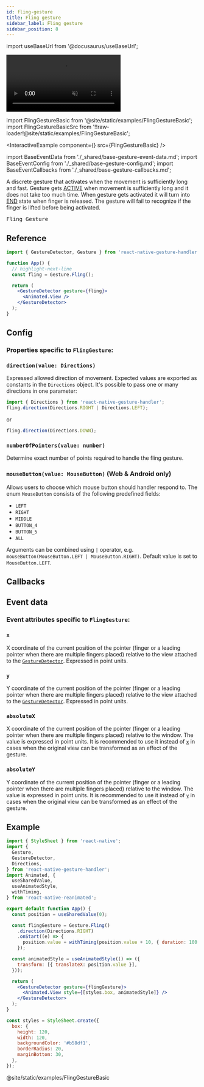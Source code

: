 ```yaml
---
id: fling-gesture
title: Fling gesture
sidebar_label: Fling gesture
sidebar_position: 8
---
```


import useBaseUrl from '@docusaurus/useBaseUrl';

<div style={{ display: 'flex', margin: '16px 0', justifyContent: 'center' }}>
  <video playsInline autoPlay muted loop style={{maxWidth: 360}}>
    <source src={useBaseUrl("/video/fling.mp4")} type="video/mp4"/>
  </video>
</div>

import FlingGestureBasic from '@site/static/examples/FlingGestureBasic';
import FlingGestureBasicSrc from '!!raw-loader!@site/static/examples/FlingGestureBasic';

<InteractiveExample
component={<FlingGestureBasic/>}
src={FlingGestureBasic}
/>

import BaseEventData from './\_shared/base-gesture-event-data.md';
import BaseEventConfig from './\_shared/base-gesture-config.md';
import BaseEventCallbacks from './\_shared/base-gesture-callbacks.md';

A discrete gesture that activates when the movement is sufficiently long and fast.
Gesture gets [ACTIVE](/docs/fundamentals/states-events#active) when movement is sufficiently long and it does not take too much time.
When gesture gets activated it will turn into [END](/docs/fundamentals/states-events#end) state when finger is released.
The gesture will fail to recognize if the finger is lifted before being activated.

<samp id="FlingGestureBasic">Fling Gesture</samp>

## Reference

```jsx
import { GestureDetector, Gesture } from 'react-native-gesture-handler';

function App() {
  // highlight-next-line
  const fling = Gesture.Fling();

  return (
    <GestureDetector gesture={fling}>
      <Animated.View />
    </GestureDetector>
  );
}
```

## Config

### Properties specific to `FlingGesture`:

### `direction(value: Directions)`

Expressed allowed direction of movement. Expected values are exported as constants in the `Directions` object. It's possible to pass one or many directions in one parameter:

```js
import { Directions } from 'react-native-gesture-handler';
fling.direction(Directions.RIGHT | Directions.LEFT);
```

or

```js
fling.direction(Directions.DOWN);
```

### `numberOfPointers(value: number)`

Determine exact number of points required to handle the fling gesture.

### `mouseButton(value: MouseButton)` (Web & Android only)

Allows users to choose which mouse button should handler respond to. The enum `MouseButton` consists of the following predefined fields:

- `LEFT`
- `RIGHT`
- `MIDDLE`
- `BUTTON_4`
- `BUTTON_5`
- `ALL`

Arguments can be combined using `|` operator, e.g. `mouseButton(MouseButton.LEFT | MouseButton.RIGHT)`. Default value is set to `MouseButton.LEFT`.

<BaseEventConfig />

## Callbacks

<BaseEventCallbacks />

## Event data

### Event attributes specific to `FlingGesture`:

### `x`

X coordinate of the current position of the pointer (finger or a leading pointer when there are multiple fingers placed) relative to the view attached to the [`GestureDetector`](./gesture-detector.md). Expressed in point units.

### `y`

Y coordinate of the current position of the pointer (finger or a leading pointer when there are multiple fingers placed) relative to the view attached to the [`GestureDetector`](./gesture-detector.md). Expressed in point units.

### `absoluteX`

X coordinate of the current position of the pointer (finger or a leading pointer when there are multiple fingers placed) relative to the window. The value is expressed in point units. It is recommended to use it instead of [`x`](#x) in cases when the original view can be transformed as an effect of the gesture.

### `absoluteY`

Y coordinate of the current position of the pointer (finger or a leading pointer when there are multiple fingers placed) relative to the window. The value is expressed in point units. It is recommended to use it instead of [`y`](#y) in cases when the original view can be transformed as an effect of the gesture.

<BaseEventData />

## Example

```jsx
import { StyleSheet } from 'react-native';
import {
  Gesture,
  GestureDetector,
  Directions,
} from 'react-native-gesture-handler';
import Animated, {
  useSharedValue,
  useAnimatedStyle,
  withTiming,
} from 'react-native-reanimated';

export default function App() {
  const position = useSharedValue(0);

  const flingGesture = Gesture.Fling()
    .direction(Directions.RIGHT)
    .onStart((e) => {
      position.value = withTiming(position.value + 10, { duration: 100 });
    });

  const animatedStyle = useAnimatedStyle(() => ({
    transform: [{ translateX: position.value }],
  }));

  return (
    <GestureDetector gesture={flingGesture}>
      <Animated.View style={[styles.box, animatedStyle]} />
    </GestureDetector>
  );
}

const styles = StyleSheet.create({
  box: {
    height: 120,
    width: 120,
    backgroundColor: '#b58df1',
    borderRadius: 20,
    marginBottom: 30,
  },
});
```

@site/static/examples/FlingGestureBasic
